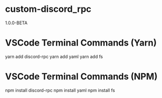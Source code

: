 # custom-discord_rpc
1.0.0-BETA

# VSCode Terminal Commands (Yarn)
yarn add discord-rpc
yarn add yaml
yarn add fs

# VSCode Terminal Commands (NPM)
npm install discord-rpc
npm install yaml
npm install fs
